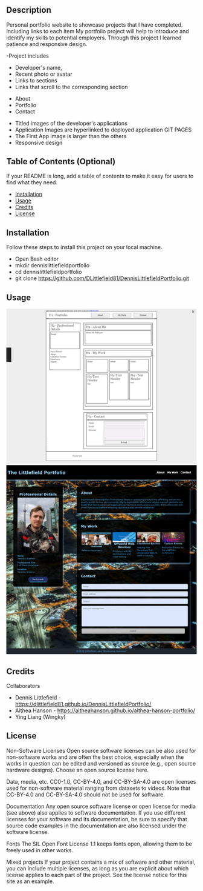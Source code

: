 # <The Littlefield Portfolio Project>

## Description

Personal portfolio website to showcase projects that I have completed. Including links to each item
My portfolio project will help to introduce and identify my skills to potential employers.
Through this project I learned patience and responsive design.

-Project includes
* Developer's name, 
* Recent photo or avatar 
* Links to sections 
* Links that scroll to the corresponding section
- About 
- Portfolio
- Contact
* Titled images of the developer's applications
* Application Images are hyperlinked to deployed application GIT PAGES
* The First App image is larger than the others
* Responsive design

## Table of Contents (Optional)

If your README is long, add a table of contents to make it easy for users to find what they need.

- [Installation](#installation)
- [Usage](#usage)
- [Credits](#credits)
- [License](#license)

## Installation

Follow these steps to install this project on your local machine.
* Open Bash editor
* mkdir dennislittlefieldportfolio
* cd dennislittlefieldportfolio
* git clone https://github.com/DLittlefield81/DennisLittlefieldPortfolio.git


## Usage


![Wireframe Design](./assets/images/portfolio-wireframe.png)
![The Littlefield Portfolio](./assets/images/TheLittlefieldPortfolio.png)


## Credits

Collaborators

* Dennis Littlefield - https://dlittlefield81.github.io/DennisLittlefieldPortfolio/
* Althea Hanson - https://altheahanson.github.io/althea-hanson-portfolio/
* Ying Liang (Wingky)

## License

Non-Software Licenses
Open source software licenses can be also used for non-software works and are often the best choice, especially when the works in question can be edited and versioned as source (e.g., open source hardware designs). Choose an open source license here.

Data, media, etc.
CC0-1.0, CC-BY-4.0, and CC-BY-SA-4.0 are open licenses used for non-software material ranging from datasets to videos. Note that CC-BY-4.0 and CC-BY-SA-4.0 should not be used for software.

Documentation
Any open source software license or open license for media (see above) also applies to software documentation. If you use different licenses for your software and its documentation, be sure to specify that source code examples in the documentation are also licensed under the software license.

Fonts
The SIL Open Font License 1.1 keeps fonts open, allowing them to be freely used in other works.

Mixed projects
If your project contains a mix of software and other material, you can include multiple licenses, as long as you are explicit about which license applies to each part of the project. See the license notice for this site as an example.

